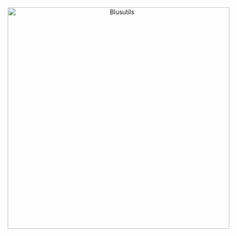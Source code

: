 <div align="center">

<a href="https://blusutils.net/">
<img src="blusutilshttp://blusutils.net/blusutils_logo.svg" alt="Blusutils" width="500">
</a>

<!-- social networks here -->

</div>